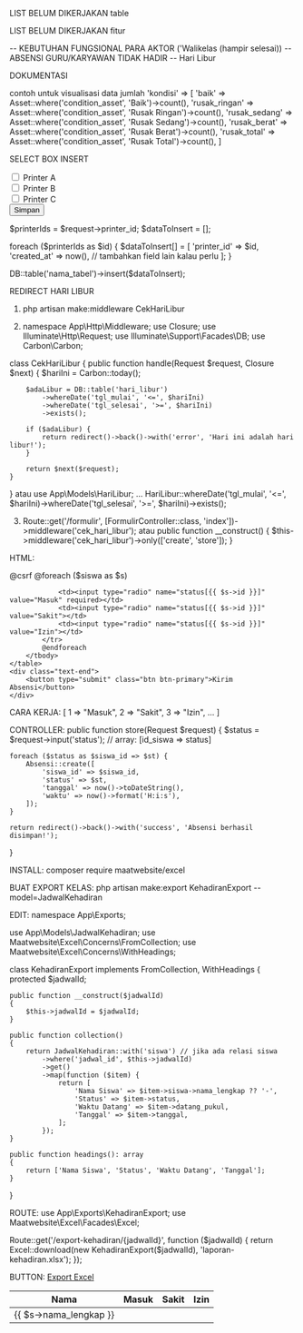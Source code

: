LIST BELUM DIKERJAKAN table

LIST BELUM DIKERJAKAN fitur

-- KEBUTUHAN FUNGSIONAL PARA AKTOR ('Walikelas (hampir selesai))
-- ABSENSI GURU/KARYAWAN TIDAK HADIR
-- Hari Libur

DOKUMENTASI

contoh untuk visualisasi data jumlah
'kondisi' => [
'baik' => Asset::where('condition_asset', 'Baik')->count(),
'rusak_ringan' => Asset::where('condition_asset', 'Rusak Ringan')->count(),
'rusak_sedang' => Asset::where('condition_asset', 'Rusak Sedang')->count(),
'rusak_berat' => Asset::where('condition_asset', 'Rusak Berat')->count(),
'rusak_total' => Asset::where('condition_asset', 'Rusak Total')->count(),
]

SELECT BOX INSERT

<form method="post" action="/simpan">
  <input type="checkbox" name="printer_id[]" value="1"> Printer A<br>
  <input type="checkbox" name="printer_id[]" value="2"> Printer B<br>
  <input type="checkbox" name="printer_id[]" value="3"> Printer C<br>
  <button type="submit">Simpan</button>
</form>

$printerIds = $request->printer_id;
$dataToInsert = [];

foreach ($printerIds as $id) {
$dataToInsert[] = [
'printer_id' => $id,
'created_at' => now(),
// tambahkan field lain kalau perlu
];
}

DB::table('nama_tabel')->insert($dataToInsert);

REDIRECT HARI LIBUR

1. php artisan make:middleware CekHariLibur

2. namespace App\Http\Middleware;
   use Closure;
   use Illuminate\Http\Request;
   use Illuminate\Support\Facades\DB;
   use Carbon\Carbon;

class CekHariLibur
{
public function handle(Request $request, Closure $next)
{
$hariIni = Carbon::today();

        $adaLibur = DB::table('hari_libur')
            ->whereDate('tgl_mulai', '<=', $hariIni)
            ->whereDate('tgl_selesai', '>=', $hariIni)
            ->exists();

        if ($adaLibur) {
            return redirect()->back()->with('error', 'Hari ini adalah hari libur!');
        }

        return $next($request);
    }

}
atau
use App\Models\HariLibur;
...
HariLibur::whereDate('tgl_mulai', '<=', $hariIni)->whereDate('tgl_selesai', '>=', $hariIni)->exists();

3. Route::get('/formulir', [FormulirController::class, 'index'])->middleware('cek_hari_libur');
   atau
   public function \_\_construct()
   {
   $this->middleware('cek_hari_libur')->only(['create', 'store']);
   }

<!-- PROSES ABSENSI KELAS -->

HTML:

<form action="{{ route('absensi.store') }}" method="POST">
    @csrf
    <table class="table">
        <thead>
            <tr>
                <th>Nama</th>
                <th>Masuk</th>
                <th>Sakit</th>
                <th>Izin</th>
            </tr>
        </thead>
        <tbody>
            @foreach ($siswa as $s)
            <tr>
                <td>{{ $s->nama_lengkap }}</td>
                <!-- Input hidden untuk id siswa -->
                <input type="hidden" name="siswa_id[]" value="{{ $s->id }}">

                <td><input type="radio" name="status[{{ $s->id }}]" value="Masuk" required></td>
                <td><input type="radio" name="status[{{ $s->id }}]" value="Sakit"></td>
                <td><input type="radio" name="status[{{ $s->id }}]" value="Izin"></td>
            </tr>
            @endforeach
        </tbody>
    </table>
    <div class="text-end">
        <button type="submit" class="btn btn-primary">Kirim Absensi</button>
    </div>

</form>

CARA KERJA:
[
1 => "Masuk",
2 => "Sakit",
3 => "Izin",
...
]

CONTROLLER:
public function store(Request $request)
{
$status = $request->input('status'); // array: [id_siswa => status]

    foreach ($status as $siswa_id => $st) {
        Absensi::create([
            'siswa_id' => $siswa_id,
            'status' => $st,
            'tanggal' => now()->toDateString(),
            'waktu' => now()->format('H:i:s'),
        ]);
    }

    return redirect()->back()->with('success', 'Absensi berhasil disimpan!');

}

<!-- PROSES GENERATE LAPORAN EXCEL -->

INSTALL:
composer require maatwebsite/excel

BUAT EXPORT KELAS:
php artisan make:export KehadiranExport --model=JadwalKehadiran

EDIT:
namespace App\Exports;

use App\Models\JadwalKehadiran;
use Maatwebsite\Excel\Concerns\FromCollection;
use Maatwebsite\Excel\Concerns\WithHeadings;

class KehadiranExport implements FromCollection, WithHeadings
{
protected $jadwalId;

    public function __construct($jadwalId)
    {
        $this->jadwalId = $jadwalId;
    }

    public function collection()
    {
        return JadwalKehadiran::with('siswa') // jika ada relasi siswa
            ->where('jadwal_id', $this->jadwalId)
            ->get()
            ->map(function ($item) {
                return [
                    'Nama Siswa' => $item->siswa->nama_lengkap ?? '-',
                    'Status' => $item->status,
                    'Waktu Datang' => $item->datang_pukul,
                    'Tanggal' => $item->tanggal,
                ];
            });
    }

    public function headings(): array
    {
        return ['Nama Siswa', 'Status', 'Waktu Datang', 'Tanggal'];
    }

}

ROUTE:
use App\Exports\KehadiranExport;
use Maatwebsite\Excel\Facades\Excel;

Route::get('/export-kehadiran/{jadwalId}', function ($jadwalId) {
    return Excel::download(new KehadiranExport($jadwalId), 'laporan-kehadiran.xlsx');
});

BUTTON:
<a href="{{ url('/export-kehadiran/' . $jadwal->id) }}" class="btn btn-success mb-3">
Export Excel
</a>

